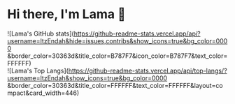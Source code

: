 # Hi there, I'm Lama 👋 

![Lama's GitHub stats](https://github-readme-stats.vercel.app/api?username=ItzEndah&hide=issues,contribs&show_icons=true&bg_color=0000 &border_color=30363d&title_color=B787F7&icon_color=B787F7&text_color=FFFFFF)  
![Lama's Top Langs](https://github-readme-stats.vercel.app/api/top-langs/?username=ItzEndah&show_icons=true&bg_color=0000 &border_color=30363d&title_color=FFFFFF&text_color=FFFFFF&layout=compact&card_width=446)
